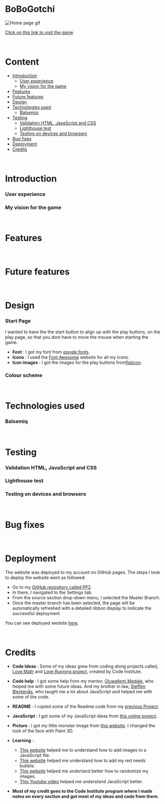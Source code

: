 # BoBoGotchi

![Home page gif]()

[Click on this link to visit the game](https://obiwanbonobi.github.io/PP2/index.html)

<br>

# Content

- [Introduction](#introduction)
    * [User experience](#user-experience)
    * [My vision for the game](#my-vision-for-the-game)
- [Features](#features)
- [Future features](#future-features)
- [Design](#design)
- [Technologies used](#technologies-used)
   * [Balsemiq](#balsemiq)
- [Testing](#testing)
    * [Validation HTML, JavaScript and CSS](#validation-html,-javascript-and-css)
    * [Lighthouse test](#lighthouse-test)
    * [Testing on devices and browsers](#testing-on-devices-and-browsers)
- [Bug fixes](#bug-fixes)
- [Deployment](#deployment)
- [Credits](#credits)

<br>

# Introduction

### User experience

### My vision for the game

<br>

# Features

<br>

# Future features

<br>

# Design

### Start Page

I wanted to have the the start button to align up with the play buttons, on the play page, so that you dont have to move the mouse when starting the game.

- <b>Font</b> : I got my font from [google fonts](https://fonts.google.com/).
- <b>Icons</b> : I used the [Font Awesome](https://fontawesome.com/) website for all my icons.
- <b>Icon images</b> : I got the images for the play buttons from[flaticon](https://www.flaticon.com/).

### Colour scheme

<br>

# Technologies used

### Balsemiq

<br>

# Testing

### Validation HTML, JavaScript and CSS

### Lighthouse test

### Testing on devices and browsers

<br>

# Bug fixes

<br>

# Deployment

The website was deployed to my account on GitHub pages. The steps I took to deploy the website went as followed: 
  - Go to my [GitHub repository called PP2](https://github.com/ObiWanBonobi/PP2).
  - In there, I navigated to the Settings tab.
  - From the source section drop-down menu, I selected the Master Branch.
  - Once the master branch has been selected, the page will be automatically refreshed with a detailed ribbon display to indicate the successful deployment. 

You can see deployed wedsite [here](https://obiwanbonobi.github.io/PP2/index.html).

<br>

# Credits

- <b>Code Ideas</b> : Some of my ideas grew from coding along projects called, [Love Math](https://github.com/Code-Institute-Org/love-maths) and [Love Running project](https://github.com/Code-Institute-Solutions/readme-template), created by Code Institute.
- <b>Code help</b> : I got some help from my mentor, [Oluwafemi Medale](https://github.com/omedale), who helped me with some future ideas. And my brother in law, [Steffen Bjerkenås](https://github.com/stebje), who taught me a lot about JavaScript and helped me with some of the code.
- <b>README</b> : I copied some of the Readme code from my [previous Project](https://github.com/ObiWanBonobi/PP1/blob/main/README.md).
- <b>JavaScript</b> : I got some of my JavaScript ideas from [this online project](https://codepen.io/Creasium/pen/NWGOGrr?editors=1000).
- <b>Picture</b> : I got my little monster image from [this website](https://www.vectorstock.com/royalty-free-vector/cute-cartoon-monsters-vector-18671920). I changed the look of the face with Paint 3D.
- <b>Learning</b> : 
  * [This website](https://www.basedash.com/blog/how-to-add-an-image-in-an-array-in-javascript) helped me to understand how to add images to a JavaScript file.
  * [Thie website](https://stackoverflow.com/questions/63591210/hide-elements-after-a-certain-value-with-javascript) helped me understand how to add my red needs bubble.
  * [This website](https://codepen.io/Suza_3/pen/xxbLLzP?editors=1010) helped me undertand better how to randomize my images.
  * [This Youtube video](https://www.youtube.com/watch?v=ec8vSKJuZTk) helped me understand JavaScript better.

- <b>Most of my credit goes to the Code Institute program where I made notes on every section and got most of my ideas and code from there.</b>